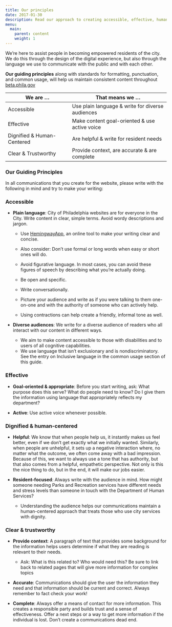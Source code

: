 ```yaml
---
title: Our principles
date: 2017-01-30
description: Read our approach to creating accessible, effective, human-centered content for residents.
menu:
  main:
    parent: content
    weight: 1
---
```


We’re here to assist people in becoming empowered residents of the city. We do this through the design of the digital experience, but also through the language we use to communicate with the public and with each other.

**Our guiding principles**
along with standards for formatting, punctuation, and common usage, will help  us maintain consistent content throughout [beta.phila.gov](www.beta.phila.gov)

We are … | That means we …
------------ | ----------------------------
Accessible | Use plain language & write for diverse audiences
Effective | Make content goal-oriented & use active voice
Dignified & Human-Centered | Are helpful & write for resident needs
Clear & Trustworthy|Provide context, are accurate & are complete

### Our Guiding Principles

In all communications that you create for the website, please write with the following in mind and try to make your writing:

### Accessible


* **Plain language**: City of Philadelphia websites are for everyone in the City. Write content in clear, simple terms. Avoid wordy descriptions and jargon.

  * Use [HemingwayApp](http://www.hemingwayapp.com/), an online tool to make your writing clear and concise.

  * Also consider: Don’t use formal or long words when easy or short ones will do.

  * Avoid figurative language. In most cases, you can avoid these figures of speech by describing what you’re actually doing.

  * Be open and specific.
  * Write conversationally.

  * Picture your audience and write as if you were talking to them one-on-one and with the authority of someone who can actively help.
  * Using contractions can help create a friendly, informal tone as well.

* **Diverse audiences**: We write for a diverse audience of readers who all interact with our content in different ways.

  * We aim to make content accessible to those with disabilities and to users of all cognitive capabilities.
  * We use language that isn’t exclusionary and is nondiscriminatory. See the entry on Inclusive language in the common usage section of this guide.

### Effective

* **Goal-oriented & appropriate**:
Before you start writing, ask: What purpose does this serve? What do people need to know? Do I give them the information using language that appropriately reflects my department?

* **Active**: Use active voice whenever possible.

### Dignified & human-centered

* **Helpful**: We know that when people help us, it instantly makes us feel better, even if we don’t get exactly what we initially wanted. Similarly, when people are unhelpful, it sets up a negative interaction where, no matter what the outcome, we often come away with a bad impression. Because of this, we want to always use a tone that has authority, but that also comes from a helpful, empathetic perspective. Not only is this the nice thing to do, but in the end, it will make our jobs easier.

* **Resident-focused**: Always write with the audience in mind. How might someone needing Parks and Recreation services have different needs and stress levels than someone in touch with the Department of Human Services?
   * Understanding the audience helps our communications maintain a human-centered approach that treats those who use city services with dignity.

### Clear & trustworthy

* **Provide context**: A paragraph of text that provides some background for the information helps users determine if what they are reading is relevant to their needs.
   * Ask: What is this related to? Who would need this? Be sure to link back to related pages that will give more information for complex topics

* **Accurate**: Communications should give the user the information they need and that information should be current and correct. Always remember to fact check your work!

* **Complete**: Always offer a means of contact for more information. This creates a responsible party and builds trust and a sense of effectiveness. Offer a next steps or a way to get more information if the individual  is lost. Don’t create a communications dead end.

